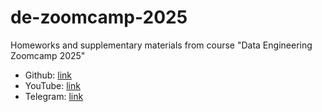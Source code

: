 # de-zoomcamp-2025
Homeworks and supplementary materials from course "Data Engineering Zoomcamp 2025"

- Github: [link](https://github.com/DataTalksClub/data-engineering-zoomcamp/tree/main)
- YouTube: [link](https://www.youtube.com/playlist?list=PL3MmuxUbc_hJZdpLpRHp7dg6EOx828q6y)
- Telegram: [link](https://t.me/dezoomcamp)
